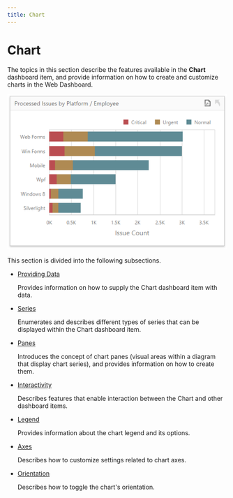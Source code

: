 ```yaml
---
title: Chart
---
```

# Chart
The topics in this section describe the features available in the **Chart** dashboard item, and provide information on how to create and customize charts in the Web Dashboard.

![wdd-dashboard-items-chart](../../../images/Img125118.png)

This section is divided into the following subsections.
* [Providing Data](../../../../dashboard-for-web/articles/web-dashboard-designer-mode/designing-dashboard-items/chart/providing-data.md)
	
	Provides information on how to supply the Chart dashboard item with data.
* [Series](../../../../dashboard-for-web/articles/web-dashboard-designer-mode/designing-dashboard-items/chart/series.md)
	
	Enumerates and describes different types of series that can be displayed within the Chart dashboard item.
* [Panes](../../../../dashboard-for-web/articles/web-dashboard-designer-mode/designing-dashboard-items/chart/panes.md)
	
	Introduces the concept of chart panes (visual areas within a diagram that display chart series), and provides information on how to create them.
* [Interactivity](../../../../dashboard-for-web/articles/web-dashboard-designer-mode/designing-dashboard-items/chart/interactivity.md)
	
	Describes features that enable interaction between the Chart and other dashboard items.
* [Legend](../../../../dashboard-for-web/articles/web-dashboard-designer-mode/designing-dashboard-items/chart/legend.md)
	
	Provides information about the chart legend and its options.
* [Axes](../../../../dashboard-for-web/articles/web-dashboard-designer-mode/designing-dashboard-items/chart/axes.md)
	
	Describes how to customize settings related to chart axes.
* [Orientation](../../../../dashboard-for-web/articles/web-dashboard-designer-mode/designing-dashboard-items/chart/orientation.md)
	
	Describes how to toggle the chart's orientation.